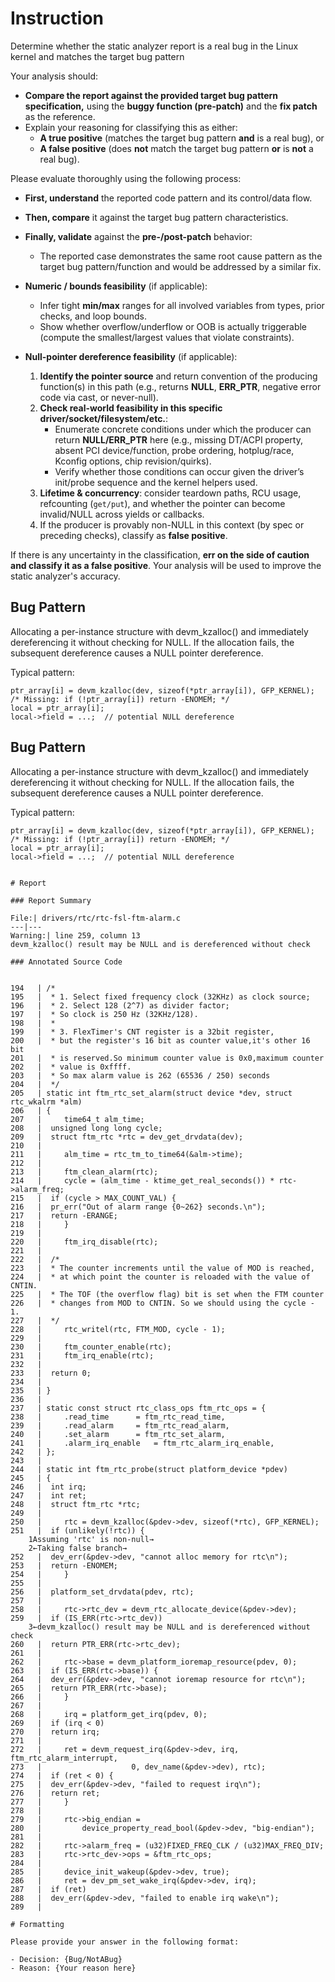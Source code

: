 # Instruction

Determine whether the static analyzer report is a real bug in the Linux kernel and matches the target bug pattern

Your analysis should:
- **Compare the report against the provided target bug pattern specification,** using the **buggy function (pre-patch)** and the **fix patch** as the reference.
- Explain your reasoning for classifying this as either:
  - **A true positive** (matches the target bug pattern **and** is a real bug), or
  - **A false positive** (does **not** match the target bug pattern **or** is **not** a real bug).

Please evaluate thoroughly using the following process:

- **First, understand** the reported code pattern and its control/data flow.
- **Then, compare** it against the target bug pattern characteristics.
- **Finally, validate** against the **pre-/post-patch** behavior:
  - The reported case demonstrates the same root cause pattern as the target bug pattern/function and would be addressed by a similar fix.

- **Numeric / bounds feasibility** (if applicable):
  - Infer tight **min/max** ranges for all involved variables from types, prior checks, and loop bounds.
  - Show whether overflow/underflow or OOB is actually triggerable (compute the smallest/largest values that violate constraints).

- **Null-pointer dereference feasibility** (if applicable):
  1. **Identify the pointer source** and return convention of the producing function(s) in this path (e.g., returns **NULL**, **ERR_PTR**, negative error code via cast, or never-null).
  2. **Check real-world feasibility in this specific driver/socket/filesystem/etc.**:
     - Enumerate concrete conditions under which the producer can return **NULL/ERR_PTR** here (e.g., missing DT/ACPI property, absent PCI device/function, probe ordering, hotplug/race, Kconfig options, chip revision/quirks).
     - Verify whether those conditions can occur given the driver’s init/probe sequence and the kernel helpers used.
  3. **Lifetime & concurrency**: consider teardown paths, RCU usage, refcounting (`get/put`), and whether the pointer can become invalid/NULL across yields or callbacks.
  4. If the producer is provably non-NULL in this context (by spec or preceding checks), classify as **false positive**.

If there is any uncertainty in the classification, **err on the side of caution and classify it as a false positive**. Your analysis will be used to improve the static analyzer's accuracy.

## Bug Pattern

Allocating a per-instance structure with devm_kzalloc() and immediately dereferencing it without checking for NULL. If the allocation fails, the subsequent dereference causes a NULL pointer dereference.

Typical pattern:
```
ptr_array[i] = devm_kzalloc(dev, sizeof(*ptr_array[i]), GFP_KERNEL);
/* Missing: if (!ptr_array[i]) return -ENOMEM; */
local = ptr_array[i];
local->field = ...;  // potential NULL dereference
```

## Bug Pattern

Allocating a per-instance structure with devm_kzalloc() and immediately dereferencing it without checking for NULL. If the allocation fails, the subsequent dereference causes a NULL pointer dereference.

Typical pattern:
```
ptr_array[i] = devm_kzalloc(dev, sizeof(*ptr_array[i]), GFP_KERNEL);
/* Missing: if (!ptr_array[i]) return -ENOMEM; */
local = ptr_array[i];
local->field = ...;  // potential NULL dereference


# Report

### Report Summary

File:| drivers/rtc/rtc-fsl-ftm-alarm.c
---|---
Warning:| line 259, column 13
devm_kzalloc() result may be NULL and is dereferenced without check

### Annotated Source Code


194   | /*
195   |  * 1. Select fixed frequency clock (32KHz) as clock source;
196   |  * 2. Select 128 (2^7) as divider factor;
197   |  * So clock is 250 Hz (32KHz/128).
198   |  *
199   |  * 3. FlexTimer's CNT register is a 32bit register,
200   |  * but the register's 16 bit as counter value,it's other 16 bit
201   |  * is reserved.So minimum counter value is 0x0,maximum counter
202   |  * value is 0xffff.
203   |  * So max alarm value is 262 (65536 / 250) seconds
204   |  */
205   | static int ftm_rtc_set_alarm(struct device *dev, struct rtc_wkalrm *alm)
206   | {
207   | 	time64_t alm_time;
208   |  unsigned long long cycle;
209   |  struct ftm_rtc *rtc = dev_get_drvdata(dev);
210   |
211   | 	alm_time = rtc_tm_to_time64(&alm->time);
212   |
213   | 	ftm_clean_alarm(rtc);
214   | 	cycle = (alm_time - ktime_get_real_seconds()) * rtc->alarm_freq;
215   |  if (cycle > MAX_COUNT_VAL) {
216   |  pr_err("Out of alarm range {0~262} seconds.\n");
217   |  return -ERANGE;
218   | 	}
219   |
220   | 	ftm_irq_disable(rtc);
221   |
222   |  /*
223   |  * The counter increments until the value of MOD is reached,
224   |  * at which point the counter is reloaded with the value of CNTIN.
225   |  * The TOF (the overflow flag) bit is set when the FTM counter
226   |  * changes from MOD to CNTIN. So we should using the cycle - 1.
227   |  */
228   | 	rtc_writel(rtc, FTM_MOD, cycle - 1);
229   |
230   | 	ftm_counter_enable(rtc);
231   | 	ftm_irq_enable(rtc);
232   |
233   |  return 0;
234   |
235   | }
236   |
237   | static const struct rtc_class_ops ftm_rtc_ops = {
238   | 	.read_time		= ftm_rtc_read_time,
239   | 	.read_alarm		= ftm_rtc_read_alarm,
240   | 	.set_alarm		= ftm_rtc_set_alarm,
241   | 	.alarm_irq_enable	= ftm_rtc_alarm_irq_enable,
242   | };
243   |
244   | static int ftm_rtc_probe(struct platform_device *pdev)
245   | {
246   |  int irq;
247   |  int ret;
248   |  struct ftm_rtc *rtc;
249   |
250   | 	rtc = devm_kzalloc(&pdev->dev, sizeof(*rtc), GFP_KERNEL);
251   |  if (unlikely(!rtc)) {
    1Assuming 'rtc' is non-null→
    2←Taking false branch→
252   |  dev_err(&pdev->dev, "cannot alloc memory for rtc\n");
253   |  return -ENOMEM;
254   | 	}
255   |
256   |  platform_set_drvdata(pdev, rtc);
257   |
258   | 	rtc->rtc_dev = devm_rtc_allocate_device(&pdev->dev);
259   |  if (IS_ERR(rtc->rtc_dev))
    3←devm_kzalloc() result may be NULL and is dereferenced without check
260   |  return PTR_ERR(rtc->rtc_dev);
261   |
262   | 	rtc->base = devm_platform_ioremap_resource(pdev, 0);
263   |  if (IS_ERR(rtc->base)) {
264   |  dev_err(&pdev->dev, "cannot ioremap resource for rtc\n");
265   |  return PTR_ERR(rtc->base);
266   | 	}
267   |
268   | 	irq = platform_get_irq(pdev, 0);
269   |  if (irq < 0)
270   |  return irq;
271   |
272   | 	ret = devm_request_irq(&pdev->dev, irq, ftm_rtc_alarm_interrupt,
273   | 			       0, dev_name(&pdev->dev), rtc);
274   |  if (ret < 0) {
275   |  dev_err(&pdev->dev, "failed to request irq\n");
276   |  return ret;
277   | 	}
278   |
279   | 	rtc->big_endian =
280   | 		device_property_read_bool(&pdev->dev, "big-endian");
281   |
282   | 	rtc->alarm_freq = (u32)FIXED_FREQ_CLK / (u32)MAX_FREQ_DIV;
283   | 	rtc->rtc_dev->ops = &ftm_rtc_ops;
284   |
285   | 	device_init_wakeup(&pdev->dev, true);
286   | 	ret = dev_pm_set_wake_irq(&pdev->dev, irq);
287   |  if (ret)
288   |  dev_err(&pdev->dev, "failed to enable irq wake\n");
289   |

# Formatting

Please provide your answer in the following format:

- Decision: {Bug/NotABug}
- Reason: {Your reason here}
